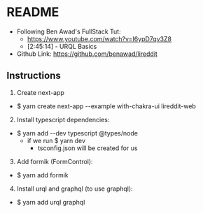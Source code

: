 # README 
- Following Ben Awad's FullStack Tut:
  - https://www.youtube.com/watch?v=I6ypD7qv3Z8
  - [2:45:14] - URQL Basics
- Github Link: https://github.com/benawad/lireddit


## Instructions
1. Create next-app
- $ yarn create next-app --example with-chakra-ui lireddit-web

2. Install typescript dependencies:
- $ yarn add --dev typescript @types/node
  - if we run $ yarn dev
    - tsconfig.json will be created for us

3. Add formik (FormControl):
- $ yarn add formik

4. Install urql and graphql (to use graphql):
- $ yarn add urql graphql